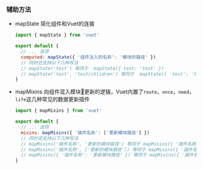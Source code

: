### 辅助方法
- mapState 简化组件和Vuet的连接
  ```javascript
  import { mapState } from 'vuet'

  export default {
    // ... 选项
    computed: mapState({ '组件注入的名称': '模块的路径' })
    // 同时还支持以下几种写法
    // mapState('test') 等同于  mapState({ test: 'test' })
    // mapState('test', 'test/chlidren') 等同于  mapState({ 'test': 'test/chlidren' })
  }
  ```
- mapMixins 向组件混入模块更新的逻辑，Vuet内置了`route`，`once`，`need`，`life`这几种常见的数据更新插件
  ```javascript
  import { mapMixins } from 'vuet'

  export default {
    // ... 选项
    mixins: mapMixins({ '插件名称': ['更新模块路径'] })
    // 同时还支持以下几种写法
    // mapMixins('插件名称', '更新的模块路径') 等同于 mapMixins({ '插件名称': ['更新模块路径'] })
    // mapMixins('插件名称', ['更新的模块路径']) 等同于 mapMixins({ '插件名称': ['更新模块路径'] })
    // mapMixins({ '插件名称': '更新模块路径' }) 等同于 mapMixins({ '插件名称': ['更新模块路径'] })
  }
  ```